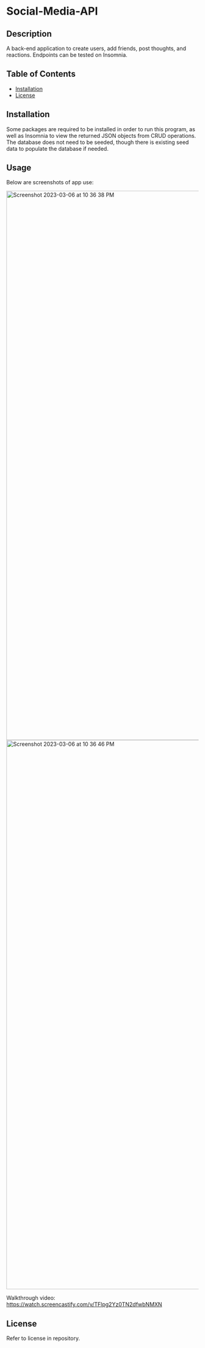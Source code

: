 # Social-Media-API

## Description

A back-end application to create users, add friends, post thoughts, and reactions. Endpoints can be tested on Insomnia.

  ## Table of Contents

  - [Installation](#installation)
  - [License](#license)

## Installation
Some packages are required to be installed in order to run this program, as well as Insomnia to view the returned JSON objects from CRUD operations. The database does not need to be seeded, though there is existing seed data to populate the database if needed.

## Usage

Below are screenshots of app use:

<img width="1440" alt="Screenshot 2023-03-06 at 10 36 38 PM" src="https://user-images.githubusercontent.com/117702694/223315793-c08d89ed-6045-4b83-a531-a47c7f5f9144.png">
<img width="1440" alt="Screenshot 2023-03-06 at 10 36 46 PM" src="https://user-images.githubusercontent.com/117702694/223315797-101ec190-46d8-4821-b387-fbecf557d2d4.png">

Walkthrough video: https://watch.screencastify.com/v/TFlpg2Yz0TN2dfwbNMXN

## License

Refer to license in repository.
